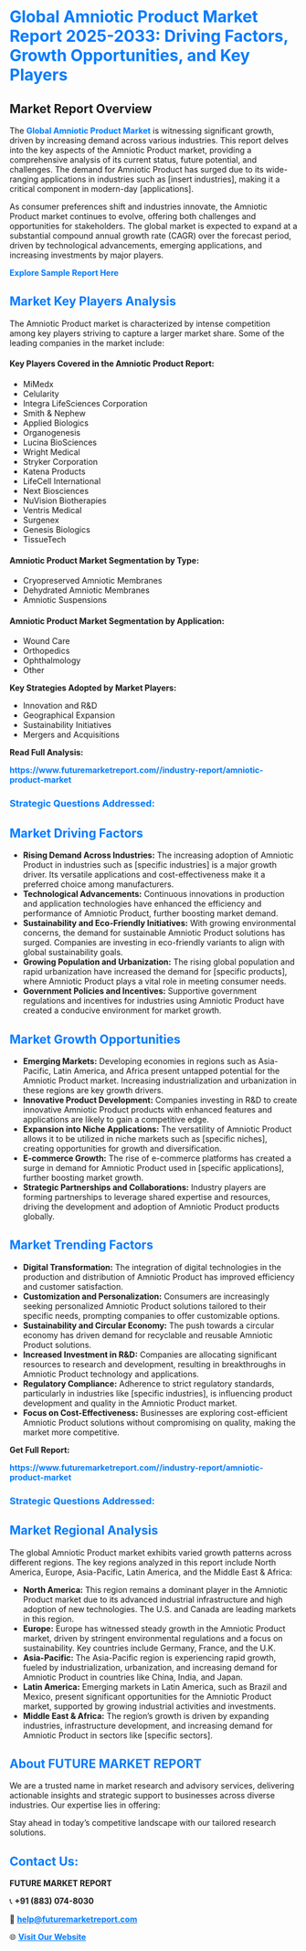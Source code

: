 <h1 style="color: #007BFF;">Global Amniotic Product Market Report 2025-2033: Driving Factors, Growth Opportunities, and Key Players</h1>

<section id="overview">
<h2>Market Report Overview</h2>
<p>The <a href="https://www.futuremarketreport.com//industry-report/amniotic-product-market" style="color: #007BFF; text-decoration: none;"><strong>Global Amniotic Product Market</strong></a> is witnessing significant growth, driven by increasing demand across various industries. This report delves into the key aspects of the Amniotic Product market, providing a comprehensive analysis of its current status, future potential, and challenges. The demand for Amniotic Product has surged due to its wide-ranging applications in industries such as [insert industries], making it a critical component in modern-day [applications].</p>
<p>As consumer preferences shift and industries innovate, the Amniotic Product market continues to evolve, offering both challenges and opportunities for stakeholders. The global market is expected to expand at a substantial compound annual growth rate (CAGR) over the forecast period, driven by technological advancements, emerging applications, and increasing investments by major players.</p>
</section>

<section id="overview">
<p><a href="https://www.futuremarketreport.com//request-sample/reportId=78694" style="color: #007BFF; text-decoration: none;"><strong>Explore Sample Report Here</strong></a></p>
</section>

<section id="key-players">
<h2 style="color: #007BFF;">Market Key Players Analysis</h2>
<p>The Amniotic Product market is characterized by intense competition among key players striving to capture a larger market share. Some of the leading companies in the market include:</p>
<h4>Key Players Covered in the Amniotic Product Report:</h4>
<ul><li>MiMedx</li><li>Celularity</li><li>Integra LifeSciences Corporation</li><li>Smith &amp; Nephew</li><li>Applied Biologics</li><li>Organogenesis</li><li>Lucina BioSciences</li><li>Wright Medical</li><li>Stryker Corporation</li><li>Katena Products</li><li>LifeCell International</li><li>Next Biosciences</li><li>NuVision Biotherapies</li><li>Ventris Medical</li><li>Surgenex</li><li>Genesis Biologics</li><li>TissueTech</li></ul>
<h4>Amniotic Product Market Segmentation by Type:</h4>
<ul><li>Cryopreserved Amniotic Membranes</li><li>Dehydrated Amniotic Membranes</li><li>Amniotic Suspensions</li></ul>

<h4>Amniotic Product Market Segmentation by Application:</h4>
<ul><li>Wound Care</li><li>Orthopedics</li><li>Ophthalmology</li><li>Other</li></ul>
<p><strong>Key Strategies Adopted by Market Players:</strong></p>
<ul>
<li>Innovation and R&D</li>
<li>Geographical Expansion</li>
<li>Sustainability Initiatives</li>
<li>Mergers and Acquisitions</li>
</ul>
</section>

<section>
<p><strong>Read Full Analysis: </strong></p><a href="https://www.futuremarketreport.com//industry-report/amniotic-product-market" style="color: #007BFF; text-decoration: none;"><strong>https://www.futuremarketreport.com//industry-report/amniotic-product-market</strong></a>
<h3 style="color: #007BFF;">Strategic Questions Addressed:</h3>
</section>

<section id="driving-factors">
<h2 style="color: #007BFF;">Market Driving Factors</h2>
<ul>
<li><strong>Rising Demand Across Industries:</strong> The increasing adoption of Amniotic Product in industries such as [specific industries] is a major growth driver. Its versatile applications and cost-effectiveness make it a preferred choice among manufacturers.</li>
<li><strong>Technological Advancements:</strong> Continuous innovations in production and application technologies have enhanced the efficiency and performance of Amniotic Product, further boosting market demand.</li>
<li><strong>Sustainability and Eco-Friendly Initiatives:</strong> With growing environmental concerns, the demand for sustainable Amniotic Product solutions has surged. Companies are investing in eco-friendly variants to align with global sustainability goals.</li>
<li><strong>Growing Population and Urbanization:</strong> The rising global population and rapid urbanization have increased the demand for [specific products], where Amniotic Product plays a vital role in meeting consumer needs.</li>
<li><strong>Government Policies and Incentives:</strong> Supportive government regulations and incentives for industries using Amniotic Product have created a conducive environment for market growth.</li>
</ul>
</section>

<section id="growth-opportunities">
<h2 style="color: #007BFF;">Market Growth Opportunities</h2>
<ul>
<li><strong>Emerging Markets:</strong> Developing economies in regions such as Asia-Pacific, Latin America, and Africa present untapped potential for the Amniotic Product market. Increasing industrialization and urbanization in these regions are key growth drivers.</li>
<li><strong>Innovative Product Development:</strong> Companies investing in R&D to create innovative Amniotic Product products with enhanced features and applications are likely to gain a competitive edge.</li>
<li><strong>Expansion into Niche Applications:</strong> The versatility of Amniotic Product allows it to be utilized in niche markets such as [specific niches], creating opportunities for growth and diversification.</li>
<li><strong>E-commerce Growth:</strong> The rise of e-commerce platforms has created a surge in demand for Amniotic Product used in [specific applications], further boosting market growth.</li>
<li><strong>Strategic Partnerships and Collaborations:</strong> Industry players are forming partnerships to leverage shared expertise and resources, driving the development and adoption of Amniotic Product products globally.</li>
</ul>
</section>

<section id="trending-factors">
<h2 style="color: #007BFF;">Market Trending Factors</h2>
<ul>
<li><strong>Digital Transformation:</strong> The integration of digital technologies in the production and distribution of Amniotic Product has improved efficiency and customer satisfaction.</li>
<li><strong>Customization and Personalization:</strong> Consumers are increasingly seeking personalized Amniotic Product solutions tailored to their specific needs, prompting companies to offer customizable options.</li>
<li><strong>Sustainability and Circular Economy:</strong> The push towards a circular economy has driven demand for recyclable and reusable Amniotic Product solutions.</li>
<li><strong>Increased Investment in R&D:</strong> Companies are allocating significant resources to research and development, resulting in breakthroughs in Amniotic Product technology and applications.</li>
<li><strong>Regulatory Compliance:</strong> Adherence to strict regulatory standards, particularly in industries like [specific industries], is influencing product development and quality in the Amniotic Product market.</li>
<li><strong>Focus on Cost-Effectiveness:</strong> Businesses are exploring cost-efficient Amniotic Product solutions without compromising on quality, making the market more competitive.</li>
</ul>
</section>

<section>
<p><strong>Get Full Report: </strong></p><a href="https://www.futuremarketreport.com//industry-report/amniotic-product-market" style="color: #007BFF; text-decoration: none;"><strong>https://www.futuremarketreport.com//industry-report/amniotic-product-market</strong></a>
<h3 style="color: #007BFF;">Strategic Questions Addressed:</h3>
</section>


<section id="regional-analysis">
<h2 style="color: #007BFF;">Market Regional Analysis</h2>
<p>The global Amniotic Product market exhibits varied growth patterns across different regions. The key regions analyzed in this report include North America, Europe, Asia-Pacific, Latin America, and the Middle East & Africa:</p>
<ul>
<li><strong>North America:</strong> This region remains a dominant player in the Amniotic Product market due to its advanced industrial infrastructure and high adoption of new technologies. The U.S. and Canada are leading markets in this region.</li>
<li><strong>Europe:</strong> Europe has witnessed steady growth in the Amniotic Product market, driven by stringent environmental regulations and a focus on sustainability. Key countries include Germany, France, and the U.K.</li>
<li><strong>Asia-Pacific:</strong> The Asia-Pacific region is experiencing rapid growth, fueled by industrialization, urbanization, and increasing demand for Amniotic Product in countries like China, India, and Japan.</li>
<li><strong>Latin America:</strong> Emerging markets in Latin America, such as Brazil and Mexico, present significant opportunities for the Amniotic Product market, supported by growing industrial activities and investments.</li>
<li><strong>Middle East & Africa:</strong> The region’s growth is driven by expanding industries, infrastructure development, and increasing demand for Amniotic Product in sectors like [specific sectors].</li>
</ul>
</section>

<footer>
<h2 style="color: #007BFF;">About FUTURE MARKET REPORT</h2>
<p>We are a trusted name in market research and advisory services, delivering actionable insights and strategic support to businesses across diverse industries. Our expertise lies in offering:</p>

<p>Stay ahead in today’s competitive landscape with our tailored research solutions.</p>

<h2 style="color: #007BFF;">Contact Us:</h2>
<p><strong>FUTURE MARKET REPORT</strong></p>
<p>📞 <strong>+91 (883) 074-8030</strong></p>
<p>📧 <strong><a href="mailto:help@futuremarketreport.com" style="color: #007BFF;">help@futuremarketreport.com</a></strong></p>
<p>🌐 <strong><a href="https://www.futuremarketreport.com/" style="color: #007BFF;">Visit Our Website</a></strong></p>
</footer>